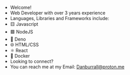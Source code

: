 - Welcome!
- Web Developer with over 3 years experience
- Languages, Libraries and Frameworks include:
- 🟨 Javascript
- 🟩 NodeJS
- 🦖 Deno 
- 🌐 HTML/CSS
- ⚛️ React
- 🐳 Docker
- Looking to connect? 
- You can reach me at my Email: Danburrall@proton.me

<!---
Dburrall/Dburrall is a ✨ special ✨ repository because its `README.md` (this file) appears on your GitHub profile.
You can click the Preview link to take a look at your changes.
--->
